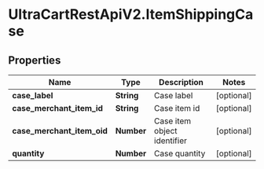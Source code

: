 # UltraCartRestApiV2.ItemShippingCase

## Properties

Name | Type | Description | Notes
------------ | ------------- | ------------- | -------------
**case_label** | **String** | Case label | [optional] 
**case_merchant_item_id** | **String** | Case item id | [optional] 
**case_merchant_item_oid** | **Number** | Case item object identifier | [optional] 
**quantity** | **Number** | Case quantity | [optional] 


